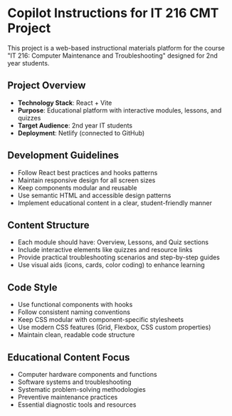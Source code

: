 # Copilot Instructions for IT 216 CMT Project

This project is a web-based instructional materials platform for the course "IT 216: Computer Maintenance and Troubleshooting" designed for 2nd year students.

## Project Overview
- **Technology Stack**: React + Vite
- **Purpose**: Educational platform with interactive modules, lessons, and quizzes
- **Target Audience**: 2nd year IT students
- **Deployment**: Netlify (connected to GitHub)

## Development Guidelines
- Follow React best practices and hooks patterns
- Maintain responsive design for all screen sizes
- Keep components modular and reusable
- Use semantic HTML and accessible design patterns
- Implement educational content in a clear, student-friendly manner

## Content Structure
- Each module should have: Overview, Lessons, and Quiz sections
- Include interactive elements like quizzes and resource links
- Provide practical troubleshooting scenarios and step-by-step guides
- Use visual aids (icons, cards, color coding) to enhance learning

## Code Style
- Use functional components with hooks
- Follow consistent naming conventions
- Keep CSS modular with component-specific stylesheets
- Use modern CSS features (Grid, Flexbox, CSS custom properties)
- Maintain clean, readable code structure

## Educational Content Focus
- Computer hardware components and functions
- Software systems and troubleshooting
- Systematic problem-solving methodologies
- Preventive maintenance practices
- Essential diagnostic tools and resources
